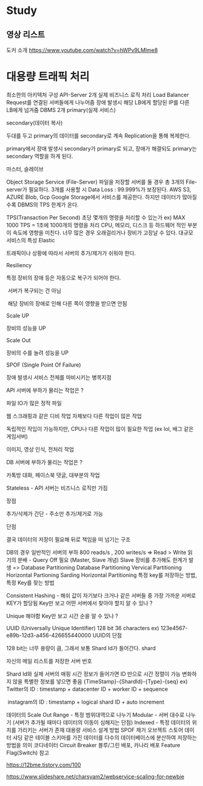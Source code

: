 
# Study


## 영상 리스트
도커 소개 https://www.youtube.com/watch?v=hWPv9LMlme8


# 대용량 트래픽 처리
최소한의 아키텍처 구성
API-Server 2개
실제 비즈니스 로직 처리
Load Balancer
Request를 연결된 서버들에게 나누어줌
장애 발생시 해당 LB에게 할당된 IP를 다른 LB에게 넘겨줌
DBMS 2개
primary(실제 서비스)

secondary(데이터 복사)

두대를 두고 primary의 데이터를 secondary로 계속 Replication을 통해 복제한다.

primary에서 장애 발생시 secondary가 primary로 되고, 장애가 해결되도 primary는 secondary 역할을 하게 된다.

마스터, 슬레이브

Object Storage Service (File-Server)
파일을 저장할 서버를 둘 경우 총 3개의 File-server가 필요하다.
3개를 사용할 시 Data Loss : 99.999%가 보장된다.
AWS S3, AZURE Blob, Gcp Google Storage에서 서비스를 제공한다.
하지만 데이터가 많아질 수록 DBMS의 TPS 한계가 온다.

TPS(Transaction Per Second)
초당 몇개의 명령을 처리할 수 있는가
ex) MAX 1000 TPS = 1초에 1000개의 명령을 처리
CPU, 메모리, 디스크 등 하드웨어 적인 부분이 속도에 영향을 미친다.
너무 많은 경우 오래걸리거나 장비가 고장날 수 있다.
대규모 서비스의 특성
Elastic

트래픽이나 상황에 따라서 서버의 추가/제거가 쉬워야 한다.

Resiliency

특정 장비의 장애 등은 자동으로 복구가 되어야 한다.

​ 서버가 복구되는 건 아님

​ 해당 장비의 장애로 인해 다른 쪽이 영향을 받으면 안됨

Scale UP

장비의 성능을 UP

Scale Out

장비의 수를 늘려 성능을 UP

SPOF (Single Point Of Failure)

장애 발생시 서비스 전체를 마비시키는 병목지점

API 서버에 부하가 물리는 작업은 ?

파일 IO가 많은 정적 파일

웹 스크래핑과 같은 디비 작업 자체보다 다른 작업이 많은 작업

독립적인 작입이 가능하지만, CPU나 다른 작업이 많이 필요한 작업 (ex lol, 배그 같은 게임서버)

이미지, 영상 인식, 전처리 작업

DB 서버에 부하가 물리는 작업은 ?

카톡방 대화, 페이스북 댓글, 대부분의 작업

Stateless - API 서버는 비즈니스 로직만 가짐

장점

추가/삭제가 간단 - 주소만 추가/제거로 가능

단점

결국 데이터의 저장이 필요해 뒤로 책임을 떠 넘기는 구조

DB의 경우 일반적인 서버의 부하
800 reads/s , 200 writes/s => Read > Write
읽기의 분배 - Query Off 필요 (Master, Slave 개념)
Slave 장비를 추가해도 한계가 발생 => Database Partitioning
Database Partitioning
Vervical Partitioning
Horizontal Partioning
Sarding Horizontal Partitioning
특정 key를 저장하는 방법, 특정 Key를 찾는 방법

Consistent Hashing - 해쉬 값이 자기보다 크거나 같은 서버들 중 가장 가까운 서버로 KEY가 할당됨
Key만 보고 어떤 서버에서 찾아야 할지 알 수 있나 ?

Unique 해야함
Key만 보고 시간 순을 알 수 있나 ?

UUID (Universally Unique Identifier)
128 bit
36 characters
ex) 123e4567-e89b-12d3-a456-426655440000
UUID의 단점

128 bit는 너무 용량이 큼, 그래서 보통 Shard Id가 들어간다.
shard

자신의 메일 리스트를 저장한 서버 번호

Shard Id와 실제 서버의 매핑
시간 정보가 들어가면 ID 만으로 시간 정렬이 가능
변화하지 않을 특별한 정보를 넣으면 좋음
{TimeStamp}-{ShardId}-{Type}-{seq}
ex) Twitter의 ID : timestamp + datacenter ID + worker ID + sequence

​ instagram의 ID : timestamp + logical shard ID + auto increment

데이터의 Scale Out
Range - 특정 범위대역으로 나누기
Modular - 서버 대수로 나누기 (서버가 추가될 때마다 데이터의 이동이 심해지는 단점)
Indexed - 특정 데이터의 위치를 가리키는 서버가 존재
대용량 서비스 설계 방법
SPOF 제거
오브젝트 스토어
데이터 샤딩
같은 테이블 스키마를 가진 데이터를 다수의 데이터베이스에 분산하여 저장하는 방법을 의미
코디네이터
Circuit Breaker
블루/그린 배포, 카나리 배포
Feature Flag(Switch)
참고

https://12bme.tistory.com/100

https://www.slideshare.net/charsyam2/webservice-scaling-for-newbie
